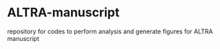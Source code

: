 # ALTRA-manuscript
repository for codes to perform analysis and generate figures for ALTRA manuscript
